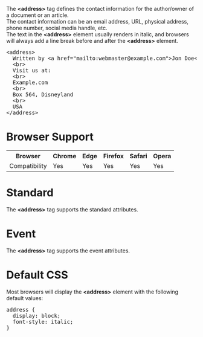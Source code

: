The <b>&lt;address&gt;</b> tag defines the contact information for the author/owner of a document or an article.
<br>
The contact information can be an email address, URL, physical address, phone number, social media handle, etc.
<br>
The text in the <b>&lt;address&gt;</b> element usually renders in italic, and browsers will always add a line break before and after the <b>&lt;address&gt;</b> element.
<pre>
&lt;address&gt;
  Written by &lt;a href="mailto:webmaster@example.com"&gt;Jon Doe&lt;/a&gt;.
  &lt;br&gt;
  Visit us at:
  &lt;br&gt;
  Example.com
  &lt;br&gt;
  Box 564, Disneyland
  &lt;br&gt;
  USA
&lt;/address&gt;
</pre>
<h1>Browser Support</h1>
<table class="ws-table-all notranslate">
  <tr>
    <th>Browser</th>
    <th>Chrome</th>
    <th>Edge</th>
    <th>Firefox</th>
    <th>Safari</th>
    <th>Opera</th>
  </tr>
  <tr>
    <td>Compatibility</td>
    <td>Yes</td>
    <td>Yes</td>
    <td>Yes</td>
    <td>Yes</td>
    <td>Yes</td>
  </tr>
</table>
<h1>Standard</h1>
The <b>&lt;address&gt;</b> tag supports the standard attributes.
<h1>Event</h1>
The <b>&lt;address&gt;</b> tag supports the event attributes.
<h1>Default CSS</h1>
Most browsers will display the <b>&lt;address&gt;</b> element with the following default values:
<pre>
address {
  display: block;
  font-style: italic;
}
</pre>
